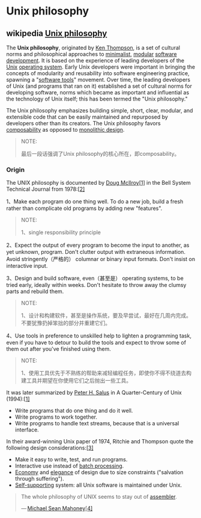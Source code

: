 # Unix philosophy



## wikipedia [Unix philosophy](https://en.wikipedia.org/wiki/Unix_philosophy)

The **Unix philosophy**, originated by [Ken Thompson](https://en.wikipedia.org/wiki/Ken_Thompson), is a set of cultural norms and philosophical approaches to [minimalist](https://en.wikipedia.org/wiki/Minimalism_(computing)), [modular](https://en.wikipedia.org/wiki/Modularity_(programming)) [software development](https://en.wikipedia.org/wiki/Software_development). It is based on the experience of leading developers of the [Unix](https://en.wikipedia.org/wiki/Unix) [operating system](https://en.wikipedia.org/wiki/Operating_system). Early Unix developers were important in bringing the concepts of modularity and reusability into software engineering practice, spawning a "[software tools](https://en.wikipedia.org/wiki/Software_tools)" movement. Over time, the leading developers of Unix (and programs that ran on it) established a set of cultural norms for developing software, norms which became as important and influential as the technology of Unix itself; this has been termed the "Unix philosophy."

The Unix philosophy emphasizes building simple, short, clear, modular, and extensible code that can be easily maintained and repurposed by developers other than its creators. The Unix philosophy favors [composability](https://en.wikipedia.org/wiki/Composability) as opposed to [monolithic design](https://en.wikipedia.org/wiki/Monolithic_application).

> NOTE: 
>
> 最后一段话强调了Unix philosophy的核心所在，即composability。



### Origin

The UNIX philosophy is documented by [Doug McIlroy](https://en.wikipedia.org/wiki/Doug_McIlroy)[[1\]](https://en.wikipedia.org/wiki/Unix_philosophy#cite_note-taoup-ch1s6-1) in the Bell System Technical Journal from 1978:[[2\]](https://en.wikipedia.org/wiki/Unix_philosophy#cite_note-2)

1、Make each program do one thing well. To do a new job, build a fresh rather than complicate old programs by adding new "features".

> NOTE: 
>
> 1、single responsibility principle

2、Expect the output of every program to become the input to another, as yet unknown, program. Don't clutter output with extraneous information. Avoid stringently（严格的） columnar or binary input formats. Don't insist on interactive input.

3、Design and build software, even（甚至是） operating systems, to be tried early, ideally within weeks. Don't hesitate to throw away the clumsy parts and rebuild them.

> NOTE: 
>
> 1、设计和构建软件，甚至是操作系统，要及早尝试，最好在几周内完成。 不要犹豫扔掉笨拙的部分并重建它们。

4、Use tools in preference to unskilled help to lighten a programming task, even if you have to detour to build the tools and expect to throw some of them out after you've finished using them.

> NOTE: 
>
> 1、使用工具优先于不熟练的帮助来减轻编程任务，即使你不得不绕道去构建工具并期望在你使用它们之后抛出一些工具。



It was later summarized by [Peter H. Salus](https://en.wikipedia.org/wiki/Peter_H._Salus) in A Quarter-Century of Unix (1994):[[1\]](https://en.wikipedia.org/wiki/Unix_philosophy#cite_note-taoup-ch1s6-1)

- Write programs that do one thing and do it well.
- Write programs to work together.
- Write programs to handle text streams, because that is a universal interface.

In their award-winning Unix paper of 1974, Ritchie and Thompson quote the following design considerations:[[3\]](https://en.wikipedia.org/wiki/Unix_philosophy#cite_note-3)

- Make it easy to write, test, and run programs.
- Interactive use instead of [batch processing](https://en.wikipedia.org/wiki/Batch_processing).
- [Economy](https://en.wikipedia.org/wiki/Frugality) and [elegance](https://en.wikipedia.org/wiki/Elegance) of design due to size constraints ("salvation through suffering").
- [Self-supporting](https://en.wikipedia.org/wiki/Self_supporting) system: all Unix software is maintained under Unix.

> The whole philosophy of UNIX seems to stay out of [assembler](https://en.wikipedia.org/wiki/Assembly_language).
>
> — [Michael Sean Mahoney](https://en.wikipedia.org/wiki/Michael_Sean_Mahoney)[[4\]](https://en.wikipedia.org/wiki/Unix_philosophy#cite_note-interview-4)
